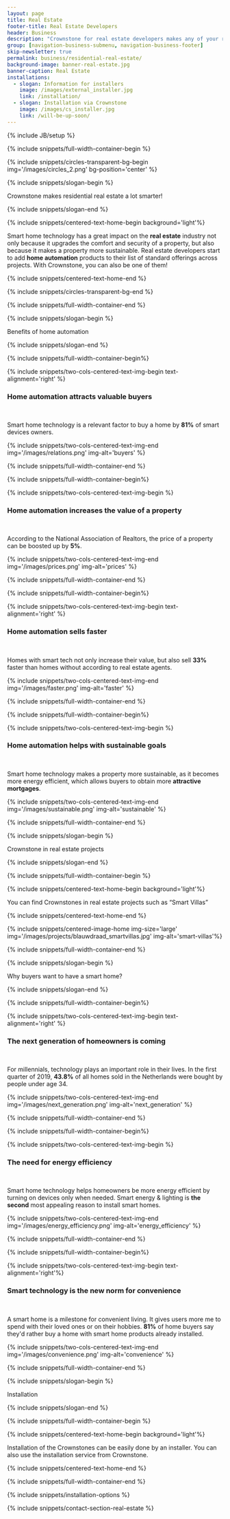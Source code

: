 ```yaml
---
layout: page
title: Real Estate
footer-title: Real Estate Developers
header: Business
description: "Crownstone for real estate developers makes any of your residential property smart. Home automation makes your property more valuable, sells faster, and seamlessly fits with sustainable goals."
group: [navigation-business-submenu, navigation-business-footer]
skip-newsletter: true
permalink: business/residential-real-estate/
background-image: banner-real-estate.jpg
banner-caption: Real Estate
installations:
  - slogan: Information for installers
    image: /images/external_installer.jpg
    link: /installation/
  - slogan: Installation via Crownstone
    image: /images/cs_installer.jpg
    link: /will-be-up-soon/
---
```


{% include JB/setup %}


{% include snippets/full-width-container-begin %}

{% include snippets/circles-transparent-bg-begin img='/images/circles_2.png' bg-position='center' %}

{% include snippets/slogan-begin %}

Crownstone makes residential real estate a lot smarter!

{% include snippets/slogan-end %}

{% include snippets/centered-text-home-begin background='light'%}

Smart home technology has a great impact on the **real estate** industry not only because it upgrades the comfort and security of a property, but also because it makes a property more sustainable. Real estate developers start to add **home automation** products to their list of standard offerings across projects. With Crownstone, you can also be one of them!

{% include snippets/centered-text-home-end %}

{% include snippets/circles-transparent-bg-end %}

{% include snippets/full-width-container-end %}



{% include snippets/slogan-begin %}

Benefits of home automation

{% include snippets/slogan-end %}

{% include snippets/full-width-container-begin%}

{% include snippets/two-cols-centered-text-img-begin text-alignment='right' %}

### Home automation attracts valuable buyers

<p>&nbsp;</p>

Smart home technology is a relevant factor to buy a home by **81%** of smart devices owners.
 
{% include snippets/two-cols-centered-text-img-end img='/images/relations.png' img-alt='buyers' %}

{% include snippets/full-width-container-end %}


{% include snippets/full-width-container-begin%}

{% include snippets/two-cols-centered-text-img-begin %}

### Home automation increases the value of a property

<p>&nbsp;</p>

According to the National Association of Realtors, the price of a property can be boosted up by **5%**.
 
{% include snippets/two-cols-centered-text-img-end img='/images/prices.png' img-alt='prices' %}

{% include snippets/full-width-container-end %}


{% include snippets/full-width-container-begin%}

{% include snippets/two-cols-centered-text-img-begin text-alignment='right' %}

### Home automation sells faster

<p>&nbsp;</p>

Homes with smart tech not only increase their value, but also sell **33%** faster than homes without according to real estate agents.
 
{% include snippets/two-cols-centered-text-img-end img='/images/faster.png' img-alt='faster' %}

{% include snippets/full-width-container-end %}


{% include snippets/full-width-container-begin%}

{% include snippets/two-cols-centered-text-img-begin %}

### Home automation helps with sustainable goals

<p>&nbsp;</p>

Smart home technology makes a property more sustainable, as it becomes more energy efficient, which allows buyers to obtain more **attractive mortgages**.
 
{% include snippets/two-cols-centered-text-img-end img='/images/sustainable.png' img-alt='sustainable' %}

{% include snippets/full-width-container-end %}


{% include snippets/slogan-begin %}

Crownstone in real estate projects

{% include snippets/slogan-end %}

{% include snippets/full-width-container-begin %}

{% include snippets/centered-text-home-begin background='light'%}

You can find Crownstones in real estate projects such as “Smart Villas”

{% include snippets/centered-text-home-end %}

{% include snippets/centered-image-home img-size='large' img='/images/projects/blauwdraad_smartvillas.jpg' img-alt='smart-villas'%}

{% include snippets/full-width-container-end %}


{% include snippets/slogan-begin %}

Why buyers want to have a smart home?

{% include snippets/slogan-end %}

{% include snippets/full-width-container-begin%}

{% include snippets/two-cols-centered-text-img-begin text-alignment='right' %}

### The next generation of homeowners is coming

<p>&nbsp;</p>

For millennials, technology plays an important role in their lives. In the first quarter of 2019, **43.8%** of all homes sold in the Netherlands were bought by people under age 34. 
 
{% include snippets/two-cols-centered-text-img-end img='/images/next_generation.png' img-alt='next_generation' %}

{% include snippets/full-width-container-end %}


{% include snippets/full-width-container-begin%}

{% include snippets/two-cols-centered-text-img-begin %}

### The need for energy efficiency

<p>&nbsp;</p>

Smart home technology helps homeowners be more energy efficient by turning on devices only when needed. Smart energy & lighting is **the second** most appealing reason to install smart homes.
 
{% include snippets/two-cols-centered-text-img-end img='/images/energy_efficiency.png' img-alt='energy_efficiency' %}

{% include snippets/full-width-container-end %}


{% include snippets/full-width-container-begin%}

{% include snippets/two-cols-centered-text-img-begin text-alignment='right'%}

### Smart technology is the new norm for convenience

<p>&nbsp;</p>

A smart home is a milestone for convenient living. It gives users more me to spend with their loved ones or on their hobbies. **81%** of home buyers say they'd rather buy a home with smart home products already installed.
 
{% include snippets/two-cols-centered-text-img-end img='/images/convenience.png' img-alt='convenience' %}

{% include snippets/full-width-container-end %}



{% include snippets/slogan-begin %}

Installation

{% include snippets/slogan-end %}

{% include snippets/full-width-container-begin %}

{% include snippets/centered-text-home-begin background='light'%}

Installation of the Crownstones can be easily done by an installer. You can also use the installation service from Crownstone.

{% include snippets/centered-text-home-end %}

{% include snippets/full-width-container-end %}

{% include snippets/installation-options %}


{% include snippets/contact-section-real-estate %}